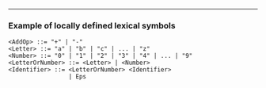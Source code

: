 
---

### Example of locally defined lexical symbols

```bnf
<AddOp> ::= "+" | "-"
<Letter> ::= "a" | "b" | "c" | ... | "z"
<Number> ::= "0" | "1" | "2" | "3" | "4" | ... | "9"
<LetterOrNumber> ::= <Letter> | <Number>
<Identifier> ::= <LetterOrNumber> <Identifier>
                 | Eps
```
